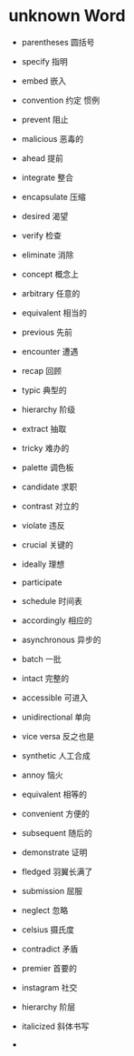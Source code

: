 # unknown Word

* parentheses 圆括号
* specify 指明
* embed 嵌入
* convention 约定 惯例
* prevent 阻止
* malicious 恶毒的
* ahead 提前
* integrate 整合
* encapsulate 压缩
* desired 渴望
* verify 检查
* eliminate 消除
* concept 概念上
* arbitrary 任意的
* equivalent 相当的
* previous 先前
* encounter 遭遇
* recap 回顾
* typic 典型的
* hierarchy 阶级
* extract 抽取
* tricky 难办的
* palette 调色板
* candidate 求职
* contrast 对立的
* violate 违反
* crucial 关键的
* ideally 理想
* participate 
* schedule 时间表
* accordingly 相应的
* asynchronous 异步的
* batch 一批
* intact 完整的
* accessible 可进入
* unidirectional 单向
* vice versa 反之也是
* synthetic 人工合成
* annoy 恼火
* equivalent 相等的
* convenient 方便的
* subsequent 随后的
* demonstrate 证明
* fledged 羽翼长满了
* submission 屈服
* neglect 忽略
* celsius 摄氏度
* contradict 矛盾
* premier 首要的
* instagram 社交
* hierarchy 阶层
* italicized 斜体书写


* 
